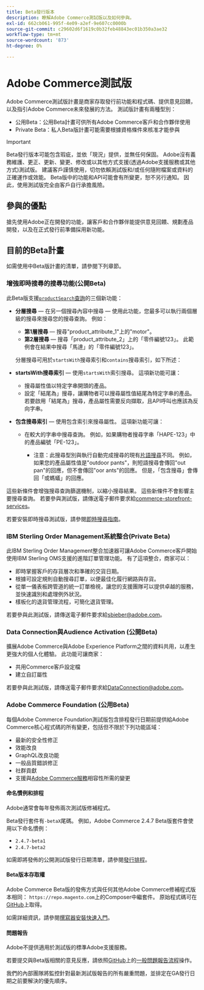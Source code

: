 ```yaml
---
title: Beta發行版本
description: 瞭解Adobe Commerce測試版以及如何參與。
exl-id: 662cb061-995f-4e09-a2ef-9e607cc0000b
source-git-commit: c29602d6f1619c0b32feb48843ec01b350a3ae32
workflow-type: tm+mt
source-wordcount: '873'
ht-degree: 0%

---
```


# Adobe Commerce測試版

Adobe Commerce測試版計畫是商家存取發行前功能和程式碼、提供意見回饋，以及指引Adobe Commerce未來發展的方法。 測試版計畫有兩種型別：

- 公用Beta：公用Beta計畫可供所有Adobe Commerce客戶和合作夥伴使用
- Private Beta：私人Beta版計畫可能需要根據資格條件來核准才能參與

>[!IMPORTANT]
>
>Beta發行版本可能包含瑕疵，並依「現況」提供，並無任何保固。 Adobe沒有義務維護、更正、更新、變更、修改或以其他方式支援(透過Adobe支援服務或其他方式)測試版。 建議客戶謹慎使用，切勿依賴測試版和/或任何隨附檔案或資料的正確運作或效能。 Beta版中的功能和API可能會有所變更，恕不另行通知。 因此，使用測試版完全由客戶自行承擔風險。

## 參與的優點

搶先使用Adobe正在開發的功能，讓客戶和合作夥伴能提供意見回饋、規劃產品開發，以及在正式發行前準備採用新功能。

## 目前的Beta計畫

如需使用中Beta版計畫的清單，請參閱下列章節。

### 增強即時搜尋的搜尋功能(公開Beta)

此Beta版支援[`productSearch`查詢](https://developer.adobe.com/commerce/services/graphql/live-search/product-search/)的三個新功能：

- **分層搜尋** — 在另一個搜尋內容中搜尋 — 使用此功能，您最多可以執行兩個層級的搜尋來搜尋您的搜尋查詢。 例如：

   - **第1層搜尋** — 搜尋&quot;product_attribute_1&quot;上的&quot;motor&quot;。
   - **第2層搜尋** — 搜尋「product_attribute_2」上的「零件編號123」。 此範例會在結果中搜尋「馬達」的「零件編號123」。

  分層搜尋可用於`startsWith`搜尋索引和`contains`搜尋索引，如下所述：

- **startsWith搜尋索引** — 使用`startsWith`索引搜尋。 這項新功能可讓：

   - 搜尋屬性值以特定字串開頭的產品。
   - 設定「結尾為」搜尋，讓購物者可以搜尋屬性值結尾為特定字串的產品。 若要啟用「結尾為」搜尋，產品屬性需要反向擷取，且API呼叫也應該為反向字串。

- **包含搜尋索引** — 使用包含索引來搜尋屬性。 這項新功能可讓：

   - 在較大的字串中搜尋查詢。 例如，如果購物者搜尋字串「HAPE-123」中的產品編號「PE-123」。

      - 注意：此搜尋型別與執行自動完成搜尋的現有[片語搜尋](https://developer.adobe.com/commerce/services/graphql/live-search/product-search/#phrase)不同。 例如，如果您的產品屬性值是&quot;outdoor pants&quot;，則短語搜尋會傳回&quot;out pan&quot;的回應，但不會傳回&quot;oor ants&quot;的回應。 但是，「包含搜尋」會傳回「或螞蟻」的回應。

這些新條件會增強搜尋查詢篩選機制，以縮小搜尋結果。 這些新條件不會影響主要搜尋查詢。 若要參與測試版，請傳送電子郵件要求給[commerce-storefront-services](mailto:commerce-storefront-services@adobe.com)。

若要安裝即時搜尋測試版，請參閱[即時搜尋指南](https://experienceleague.adobe.com/en/docs/commerce-merchant-services/live-search/install#install-the-live-search-beta)。

### IBM Sterling Order Management系統整合(Private Beta)

此IBM Sterling Order Management整合加速器可讓Adobe Commerce客戶開始使用IBM Sterling OMS支援的進階訂單管理功能。 有了這項整合，商家可以：

- 即時掌握客戶的存貨層次和準確的交貨日期。
- 根據可設定規則自動搜尋訂單，以便最佳化履行網路與存貨。
- 從單一儀表板跨管道的統一訂單檢視，讓您的支援團隊可以提供卓越的服務，並快速識別和處理例外狀況。
- 樣板化的退貨管理流程，可簡化退貨管理。

若要參與此測試版，請傳送電子郵件要求給[sbieber@adobe.com](mailto:sbieber@adobe.com)。

### Data Connection與Audience Activation (公開Beta)

擴展Adobe Commerce與Adobe Experience Platform之間的資料共用，以產生更強大的個人化體驗。 此功能可讓商家：

- 共用Commerce客戶設定檔
- 建立自訂屬性

若要參與此測試版，請傳送電子郵件要求給[DataConnection@adobe.com](mailto:DataConnection@adobe.com)。

### Adobe Commerce Foundation (公用Beta)

每個Adobe Commerce Foundation測試版包含排程發行日期前提供給Adobe Commerce核心程式碼的所有變更，包括但不限於下列功能區域：

- 最新的安全性修正
- 效能改良
- GraphQL改良功能
- 一般品質錯誤修正
- 社群貢獻
- 支援與[Adobe Commerce服務](https://experienceleague.adobe.com/docs/commerce-merchant-services/user-guides/home.html)相容性所需的變更

#### 命名慣例和排程

Adobe通常會每年發佈兩次測試版修補程式。

Beta發行套件有`-betaX`尾碼。 例如，Adobe Commerce 2.4.7 Beta版套件會使用以下命名慣例：

- `2.4.7-beta1`
- `2.4.7-beta2`

如需即將發佈的公開測試版發行日期清單，請參閱[發行排程](schedule.md)。


#### Beta版本存取權

Adobe Commerce Beta版的發佈方式與任何其他Adobe Commerce修補程式版本相同： `https://repo.magento.com`上的Composer中繼套件。 原始程式碼可在[GitHub](https://github.com/magento/magento2)上取得。

如需詳細資訊，請參閱[撰寫器安裝快速入門](../installation/composer.md)。

#### 問題報告

Adobe不提供適用於測試版的標準Adobe支援服務。

若要提交與Beta版相關的意見反應，請依照[GitHub](https://github.com/magento/magento2)上的[一般問題報告流程](https://developer.adobe.com/commerce/contributor/guides/code-contributions/)操作。

我們的內部團隊將監控針對最新測試版報告的所有嚴重問題，並排定在GA發行日期之前要解決的優先順序。

